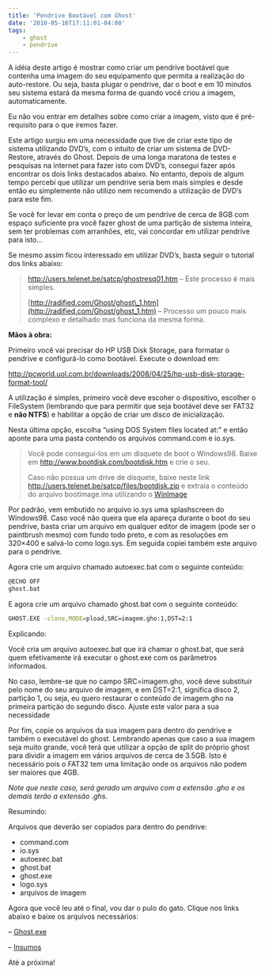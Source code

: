 ```yaml
---
title: 'Pendrive Bootável com Ghost'
date: '2010-05-16T17:11:01-04:00'
tags:
    - ghost
    - pendrive
---
```


A idéia deste artigo é mostrar como criar um <span class="bbli">pendrive</span> bootável que contenha uma imagem do seu equipamento que permita a realização do auto-restore. Ou seja, basta plugar o pendrive, dar o boot e em 10 minutos seu sistema estará da mesma forma de quando você criou a imagem, automaticamente.

Eu não vou entrar em detalhes sobre como criar a imagem, visto que é pré-requisito para o que iremos fazer.

Este artigo surgiu em uma necessidade que tive de criar este tipo de sistema utilizando DVD’s, com o intuito de criar um sistema de <span class="bbli">DVD</span>-Restore, através do Ghost. Depois de uma longa maratona de testes e pesquisas na internet para fazer isto com DVD’s, consegui fazer após encontrar os dois links destacados abaixo. No entanto, depois de algum tempo percebí que utilizar um pendrive seria bem mais simples e desde então eu simplemente não utilizo nem recomendo a utilização de DVD’s para este fim.

Se você for levar em conta o preço de um pendrive de cerca de 8GB com espaço suficiente pra você fazer ghost de uma partição de sistema inteira, sem ter problemas com arranhões, etc, vai concordar em utilizar pendrive para isto…

Se mesmo assim ficou interessado em utilizar DVD’s, basta seguir o tutorial dos links abaixo:

> <http://users.telenet.be/satcp/ghostresq01.htm> – Este processo é mais simples.
> 
> [http://radified.com/Ghost/ghost\_1.htm](http://radified.com/Ghost/ghost_1.htm) – Processo um pouco mais complexo e detalhado mas funciona da mesma forma.

**Mãos à obra:**

Primeiro você vai precisar do <span class="bbli">HP</span> <span class="bbli">USB</span> Disk <span class="bbli">Storage</span>, para formatar o pendrive e configurá-lo como bootável. Execute o download em:

<http://pcworld.uol.com.br/downloads/2008/04/25/hp-usb-disk-storage-format-tool/>

A utilização é simples, primeiro você deve escoher o dispositivo, escolher o FileSystem (lembrando que para permitir que seja bootável deve ser FAT32 e **não NTFS**) e habilitar a opção de criar um disco de inicialização.

Nesta última opção, escolha “using DOS System files located at:” e então aponte para uma pasta contendo os arquivos command.com e io.sys.

> Você pode conseguí-los em um disquete de boot o Windows98. Baixe em <http://www.bootdisk.com/bootdisk.htm> e crie o seu.
> 
> Caso não possua um drive de disquete, baixe neste link <http://users.telenet.be/satcp/files/bootdisk.zip> e extraia o conteúdo do arquivo bootimage.ima utilizando o [WinImage](http://www.winimage.com/download.htm)

Por padrão, vem embutido no arquivo io.sys uma splashscreen do Windows98. Caso você não queira que ela apareça durante o boot do seu pendrive, basta criar um arquivo em qualquer editor de imagem (pode ser o paintbrush mesmo) com fundo todo preto, e com as resoluções em 320×400 e salvá-lo como logo.sys. Em seguida copiei também este arquivo para o pendrive.

Agora crie um arquivo chamado autoexec.bat com o seguinte conteúdo:

```bash
@ECHO OFF
ghost.bat
```

E agora crie um arquivo chamado ghost.bat com o seguinte conteúdo:

```bash
GHOST.EXE -clone,MODE=pload,SRC=imagem.gho:1,DST=2:1
```

Explicando:

Você cria um arquivo autoexec.bat que irá chamar o ghost.bat, que será quem efetivamente irá executar o ghost.exe com os parâmetros informados.

No caso, lembre-se que no campo SRC=imagem.gho, você deve substituir pelo nome do seu arquivo de imagem, e em DST=2:1, significa disco 2, partição 1, ou seja, eu quero restaurar o conteúdo de imagem.gho na primeira partição do segundo disco. Ajuste este valor para a sua necessidade

Por fim, copie os arquivos da sua imagem para dentro do pendrive e também o executável do ghost. Lembrando apenas que caso a sua imagem seja muito grande, você terá que utilizar a opção de split do próprio ghost para dividir a imagem em vários arquivos de cerca de 3.5GB. Isto é necessário pois o FAT32 tem uma limitação onde os arquivos não podem ser maiores que 4GB.

*Note que neste caso, será gerado um arquivo com a extensão .gho e os demais terão a extensão .ghs.*

Resumindo:

Arquivos que deverão ser copiados para dentro do pendrive:

- command.com
- io.sys
- autoexec.bat
- ghost.bat
- ghost.exe
- logo.sys
- arquivos de imagem

Agora que você leu até o final, vou dar o pulo do gato. Clique nos links abaixo e baixe os arquivos necessários:

– [Ghost.exe](http://www.klaer.org/files/ghost/Ghost/ghost.exe)

– [Insumos](/ricardo/arquivos/Insumos.zip)

Até a próxima!
